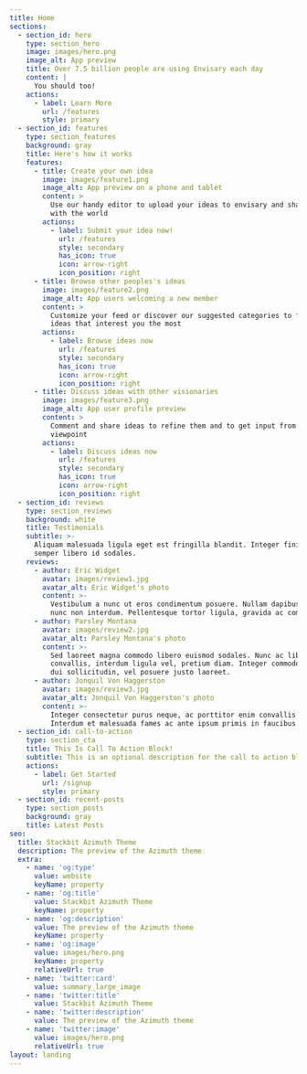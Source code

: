 ```yaml
---
title: Home
sections:
  - section_id: hero
    type: section_hero
    image: images/hero.png
    image_alt: App preview
    title: Over 7.5 billion people are using Envisary each day
    content: |
      You should too!
    actions:
      - label: Learn More
        url: /features
        style: primary
  - section_id: features
    type: section_features
    background: gray
    title: Here's how it works
    features:
      - title: Create your own idea
        image: images/feature1.png
        image_alt: App preview on a phone and tablet
        content: >
          Use our handy editor to upload your ideas to envisary and share it
          with the world
        actions:
          - label: Submit your idea now!
            url: /features
            style: secondary
            has_icon: true
            icon: arrow-right
            icon_position: right
      - title: Browse other peoples's ideas
        image: images/feature2.png
        image_alt: App users welcoming a new member
        content: >
          Customize your feed or discover our suggested categories to find the
          ideas that interest you the most
        actions:
          - label: Browse ideas now
            url: /features
            style: secondary
            has_icon: true
            icon: arrow-right
            icon_position: right
      - title: Discuss ideas with other visionaries
        image: images/feature3.png
        image_alt: App user profile preview
        content: >
          Comment and share ideas to refine them and to get input from every
          viewpoint
        actions:
          - label: Discuss ideas now
            url: /features
            style: secondary
            has_icon: true
            icon: arrow-right
            icon_position: right
  - section_id: reviews
    type: section_reviews
    background: white
    title: Testimonials
    subtitle: >-
      Aliquam malesuada ligula eget est fringilla blandit. Integer finibus
      semper libero id sodales.
    reviews:
      - author: Eric Widget
        avatar: images/review1.jpg
        avatar_alt: Eric Widget's photo
        content: >-
          Vestibulum a nunc ut eros condimentum posuere. Nullam dapibus quis
          nunc non interdum. Pellentesque tortor ligula, gravida ac commodo eu.
      - author: Parsley Montana
        avatar: images/review2.jpg
        avatar_alt: Parsley Montana's photo
        content: >-
          Sed laoreet magna commodo libero euismod sodales. Nunc ac libero
          convallis, interdum ligula vel, pretium diam. Integer commodo sem at
          dui sollicitudin, vel posuere justo laoreet.
      - author: Jonquil Von Haggerston
        avatar: images/review3.jpg
        avatar_alt: Jonquil Von Haggerston's photo
        content: >-
          Integer consectetur purus neque, ac porttitor enim convallis vitae.
          Interdum et malesuada fames ac ante ipsum primis in faucibus.
  - section_id: call-to-action
    type: section_cta
    title: This Is Call To Action Block!
    subtitle: This is an optional description for the call to action block.
    actions:
      - label: Get Started
        url: /signup
        style: primary
  - section_id: recent-posts
    type: section_posts
    background: gray
    title: Latest Posts
seo:
  title: Stackbit Azimuth Theme
  description: The preview of the Azimuth theme
  extra:
    - name: 'og:type'
      value: website
      keyName: property
    - name: 'og:title'
      value: Stackbit Azimuth Theme
      keyName: property
    - name: 'og:description'
      value: The preview of the Azimuth theme
      keyName: property
    - name: 'og:image'
      value: images/hero.png
      keyName: property
      relativeUrl: true
    - name: 'twitter:card'
      value: summary_large_image
    - name: 'twitter:title'
      value: Stackbit Azimuth Theme
    - name: 'twitter:description'
      value: The preview of the Azimuth theme
    - name: 'twitter:image'
      value: images/hero.png
      relativeUrl: true
layout: landing
---
```

